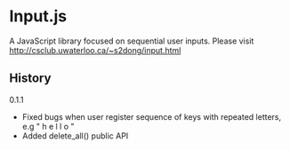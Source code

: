 Input.js
========

A JavaScript library focused on sequential user inputs.
Please visit http://csclub.uwaterloo.ca/~s2dong/input.html

**History**
---------------

0.1.1
* Fixed bugs when user register sequence of keys with repeated letters, e.g " h e l l o "
* Added delete_all() public API
